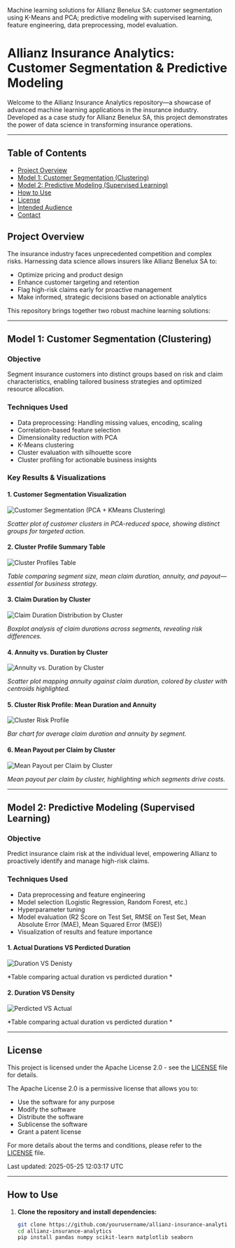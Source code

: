 Machine learning solutions for Allianz Benelux SA: customer segmentation using K-Means and PCA; predictive modeling with supervised learning, feature engineering, data preprocessing, model evaluation.

# Allianz Insurance Analytics: Customer Segmentation & Predictive Modeling

Welcome to the Allianz Insurance Analytics repository—a showcase of advanced machine learning applications in the insurance industry. Developed as a case study for Allianz Benelux SA, this project demonstrates the power of data science in transforming insurance operations.

---

## Table of Contents

- [Project Overview](#project-overview)
- [Model 1: Customer Segmentation (Clustering)](#model-1-customer-segmentation-clustering)
- [Model 2: Predictive Modeling (Supervised Learning)](#model-2-predictive-modeling-supervised-learning)
- [How to Use](#how-to-use)
- [License](#license)
- [Intended Audience](#intended-audience)
- [Contact](#contact)

## Project Overview

The insurance industry faces unprecedented competition and complex risks. Harnessing data science allows insurers like Allianz Benelux SA to:

- Optimize pricing and product design
- Enhance customer targeting and retention
- Flag high-risk claims early for proactive management
- Make informed, strategic decisions based on actionable analytics

This repository brings together two robust machine learning solutions:

---

## Model 1: Customer Segmentation (Clustering)

### Objective
Segment insurance customers into distinct groups based on risk and claim characteristics, enabling tailored business strategies and optimized resource allocation.

### Techniques Used
- Data preprocessing: Handling missing values, encoding, scaling
- Correlation-based feature selection
- Dimensionality reduction with PCA
- K-Means clustering
- Cluster evaluation with silhouette score
- Cluster profiling for actionable business insights

### Key Results & Visualizations

#### 1. Customer Segmentation Visualization

![Customer Segmentation (PCA + KMeans Clustering)](images/Clusters_Visualizations.png)

*Scatter plot of customer clusters in PCA-reduced space, showing distinct groups for targeted action.*

#### 2. Cluster Profile Summary Table

![Cluster Profiles Table](images/Clusters_Summary.png)

*Table comparing segment size, mean claim duration, annuity, and payout—essential for business strategy.*

#### 3. Claim Duration by Cluster

![Claim Duration Distribution by Cluster](images/Claim_Duration_By_Cluster_Colored.png)

*Boxplot analysis of claim durations across segments, revealing risk differences.*

#### 4. Annuity vs. Duration by Cluster

![Annuity vs. Duration by Cluster](images/Annuity_vs_Duration_by_Cluster_with_Centroids.png)

*Scatter plot mapping annuity against claim duration, colored by cluster with centroids highlighted.*

#### 5. Cluster Risk Profile: Mean Duration and Annuity

![Cluster Risk Profile](images/Cluster_Risk_Profile_Dual_Axis_OneLegend.png)

*Bar chart for average claim duration and annuity by segment.*

#### 6. Mean Payout per Claim by Cluster

![Mean Payout per Claim by Cluster](images/Cluster_Mean_Payout_per_Claim_Dynamic.png)

*Mean payout per claim by cluster, highlighting which segments drive costs.*

---

## Model 2: Predictive Modeling (Supervised Learning)

### Objective
Predict insurance claim risk at the individual level, empowering Allianz to proactively identify and manage high-risk claims.

### Techniques Used
- Data preprocessing and feature engineering
- Model selection (Logistic Regression, Random Forest, etc.)
- Hyperparameter tuning
- Model evaluation (R2 Score on Test Set, RMSE on Test Set, Mean Absolute Error (MAE), Mean Squared Error (MSE))
- Visualization of results and feature importance
#### 1. Actual Durations VS Perdicted Duration

![Duration VS Denisty](images/Duration_VS_Denisty.png)

*Table comparing actual duration vs perdicted duration *
#### 2. Duration VS Density

![Perdicted VS Actual](images/Perdicted_VS_Actual.png)

*Table comparing actual duration vs perdicted duration *

---

## License

This project is licensed under the Apache License 2.0 - see the [LICENSE](LICENSE) file for details.

The Apache License 2.0 is a permissive license that allows you to:
- Use the software for any purpose
- Modify the software
- Distribute the software
- Sublicense the software
- Grant a patent license

For more details about the terms and conditions, please refer to the [LICENSE](LICENSE) file.

Last updated: 2025-05-25 12:03:17 UTC

---

## How to Use

1. **Clone the repository and install dependencies:**
   ```bash
   git clone https://github.com/yourusername/allianz-insurance-analytics.git
   cd allianz-insurance-analytics
   pip install pandas numpy scikit-learn matplotlib seaborn
